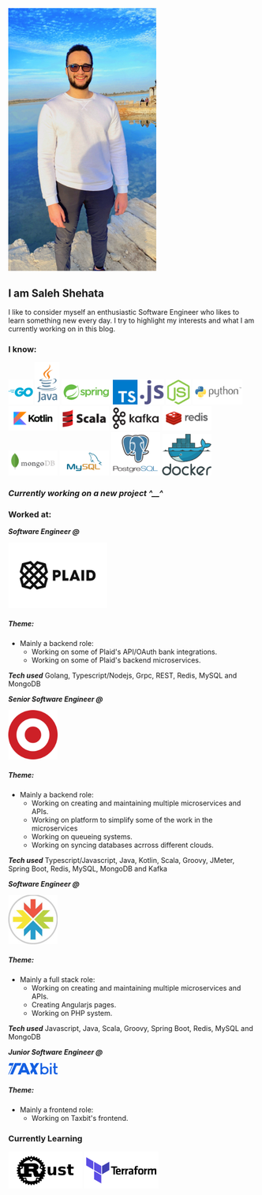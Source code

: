 <img src="https://raw.githubusercontent.com/Shehats/blogs/main/images/profile.jpeg" alt="profile" width="300"/>

## I am Saleh Shehata
I like to consider myself an enthusiastic Software Engineer who likes to learn something new every day. I try to highlight my interests and what I am currently working on in this blog.

### I know:
<img src="https://raw.githubusercontent.com/Shehats/blogs/main/images/go_icon.svg" alt="go" width="50"/> <img src="https://raw.githubusercontent.com/Shehats/blogs/main/images/java_logo.svg" alt="java" width="50"/> <img src="https://raw.githubusercontent.com/Shehats/blogs/main/images/spring_logo.svg" alt="spring" width="100"/> <img src="https://raw.githubusercontent.com/Shehats/blogs/main/images/typescript_icon.svg" alt="ts" width="50"/> <img src="https://raw.githubusercontent.com/Shehats/blogs/main/images/javascript_icon.svg" alt="js" width="50"/> <img src="https://raw.githubusercontent.com/Shehats/blogs/main/images/nodejs_icon.svg" alt="nodejs" width="50"/> <img src="https://raw.githubusercontent.com/Shehats/blogs/main/images/python_logo.svg" alt="python" width="100"/> <img src="https://raw.githubusercontent.com/Shehats/blogs/main/images/kotlin_logo.svg" alt="kotlin" width="100"/> <img src="https://raw.githubusercontent.com/Shehats/blogs/main/images/scala_logo.svg" alt="kotlin" width="100"/> <img src="https://raw.githubusercontent.com/Shehats/blogs/main/images/kafka_logo.svg" alt="kafka" width="100"/> <img src="https://raw.githubusercontent.com/Shehats/blogs/main/images/redis_logo.svg" alt="redis" width="100"/> <img src="https://raw.githubusercontent.com/Shehats/blogs/main/images/mongodb_logo.svg" alt="mongodb" width="100"/> <img src="https://raw.githubusercontent.com/Shehats/blogs/main/images/mysql_logo.svg" alt="mysql" width="100"/> <img src="https://raw.githubusercontent.com/Shehats/blogs/main/images/postgresql_icon.svg" alt="postgresql" width="100"/> <img src="https://raw.githubusercontent.com/Shehats/blogs/main/images/docker-logol.svg" alt="docker" width="100"/>


### ***Currently working on a new project ^__^***


### Worked at:

***Software Engineer @***


<img src="https://raw.githubusercontent.com/Shehats/blogs/main/images/plaid_logo.svg" alt="plaid" width="200"/>

##### Theme:

- Mainly a backend role:
  - Working on some of Plaid's API/OAuth bank integrations.
  - Working on some of Plaid's backend microservices.
 
***Tech used*** Golang, Typescript/Nodejs, Grpc, REST, Redis, MySQL and MongoDB

***Senior Software Engineer @***


<img src="https://raw.githubusercontent.com/Shehats/blogs/main/images/target_logo.png" alt="target" width="100"/>


##### Theme:

- Mainly a backend role:
  - Working on creating and maintaining multiple microservices and APIs.
  - Working on platform to simplify some of the work in the microservices
  - Working on queueing systems.
  - Working on syncing databases acrross different clouds.

***Tech used*** Typescript/Javascript, Java, Kotlin, Scala, Groovy, JMeter, Spring Boot, Redis, MySQL, MongoDB and Kafka

***Software Engineer @***


<img src="https://raw.githubusercontent.com/Shehats/blogs/main/images/consensus_logo.jpg" alt="consensus" width="100"/>

##### Theme:

- Mainly a full stack role:
  - Working on creating and maintaining multiple microservices and APIs.
  - Creating Angularjs pages.
  - Working on PHP system.

***Tech used*** Javascript, Java, Scala, Groovy, Spring Boot, Redis, MySQL and MongoDB

***Junior Software Engineer @***


<img src="https://raw.githubusercontent.com/Shehats/blogs/main/images/taxbit_logo.svg" alt="consensus" width="100"/>

##### Theme:

- Mainly a frontend role:
  - Working on Taxbit's frontend.


### Currently Learning


<img src="https://raw.githubusercontent.com/Shehats/blogs/main/images/rust_logo.svg" alt="rust" width="150"/> <img src="https://raw.githubusercontent.com/Shehats/blogs/main/images/terraform_logo.svg" alt="terraform" width="150"/>
